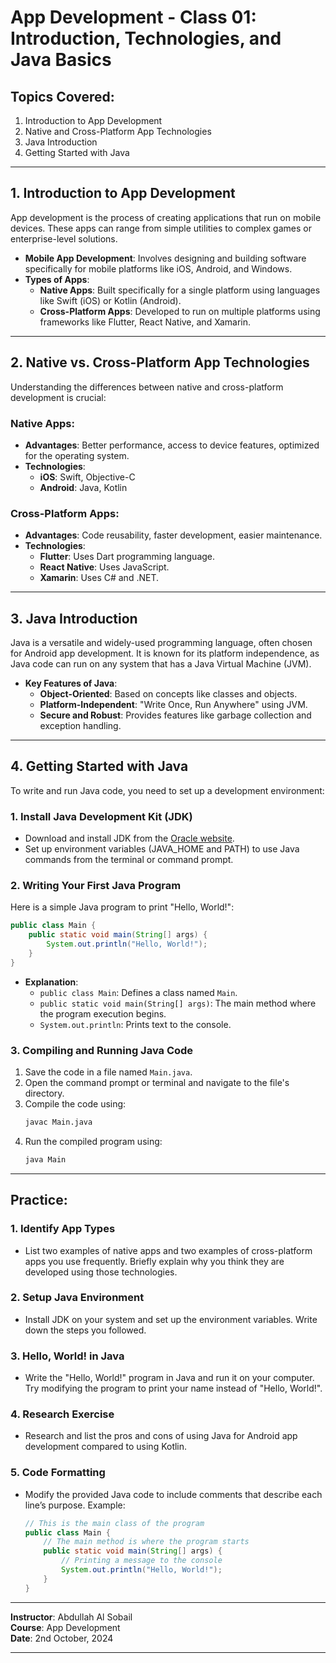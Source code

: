 # App Development - Class 01: Introduction, Technologies, and Java Basics

## Topics Covered:
1. Introduction to App Development
2. Native and Cross-Platform App Technologies
3. Java Introduction
4. Getting Started with Java

---

## 1. Introduction to App Development
App development is the process of creating applications that run on mobile devices. These apps can range from simple utilities to complex games or enterprise-level solutions.

- **Mobile App Development**: Involves designing and building software specifically for mobile platforms like iOS, Android, and Windows.
- **Types of Apps**:
  - **Native Apps**: Built specifically for a single platform using languages like Swift (iOS) or Kotlin (Android).
  - **Cross-Platform Apps**: Developed to run on multiple platforms using frameworks like Flutter, React Native, and Xamarin.

---

## 2. Native vs. Cross-Platform App Technologies
Understanding the differences between native and cross-platform development is crucial:

### Native Apps:
- **Advantages**: Better performance, access to device features, optimized for the operating system.
- **Technologies**:
  - **iOS**: Swift, Objective-C
  - **Android**: Java, Kotlin

### Cross-Platform Apps:
- **Advantages**: Code reusability, faster development, easier maintenance.
- **Technologies**:
  - **Flutter**: Uses Dart programming language.
  - **React Native**: Uses JavaScript.
  - **Xamarin**: Uses C# and .NET.

---

## 3. Java Introduction
Java is a versatile and widely-used programming language, often chosen for Android app development. It is known for its platform independence, as Java code can run on any system that has a Java Virtual Machine (JVM).

- **Key Features of Java**:
  - **Object-Oriented**: Based on concepts like classes and objects.
  - **Platform-Independent**: "Write Once, Run Anywhere" using JVM.
  - **Secure and Robust**: Provides features like garbage collection and exception handling.

---

## 4. Getting Started with Java
To write and run Java code, you need to set up a development environment:

### 1. Install Java Development Kit (JDK)
- Download and install JDK from the [Oracle website](https://www.oracle.com/java/technologies/javase-downloads.html).
- Set up environment variables (JAVA_HOME and PATH) to use Java commands from the terminal or command prompt.

### 2. Writing Your First Java Program
Here is a simple Java program to print "Hello, World!":

```java
public class Main {
    public static void main(String[] args) {
        System.out.println("Hello, World!");
    }
}
```

- **Explanation**:
  - `public class Main`: Defines a class named `Main`.
  - `public static void main(String[] args)`: The main method where the program execution begins.
  - `System.out.println`: Prints text to the console.

### 3. Compiling and Running Java Code
1. Save the code in a file named `Main.java`.
2. Open the command prompt or terminal and navigate to the file's directory.
3. Compile the code using:
   ```sh
   javac Main.java
   ```
4. Run the compiled program using:
   ```sh
   java Main
   ```

---

## Practice:

### 1. Identify App Types
- List two examples of native apps and two examples of cross-platform apps you use frequently. Briefly explain why you think they are developed using those technologies.

### 2. Setup Java Environment
- Install JDK on your system and set up the environment variables. Write down the steps you followed.

### 3. Hello, World! in Java
- Write the "Hello, World!" program in Java and run it on your computer. Try modifying the program to print your name instead of "Hello, World!".

### 4. Research Exercise
- Research and list the pros and cons of using Java for Android app development compared to using Kotlin.

### 5. Code Formatting
- Modify the provided Java code to include comments that describe each line’s purpose. Example:
  ```java
  // This is the main class of the program
  public class Main {
      // The main method is where the program starts
      public static void main(String[] args) {
          // Printing a message to the console
          System.out.println("Hello, World!");
      }
  }
  ```

---

**Instructor**: Abdullah Al Sobail  
**Course**: App Development  
**Date**: 2nd October, 2024 

---